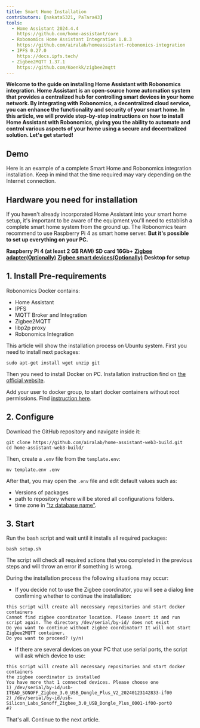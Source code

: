 ```yaml
---
title: Smart Home Installation
contributors: [nakata5321, PaTara43]
tools:
  - Home Assistant 2024.4.4
    https://github.com/home-assistant/core
  - Robonomics Home Assistant Integration 1.8.3
    https://github.com/airalab/homeassistant-robonomics-integration
  - IPFS 0.27.0
    https://docs.ipfs.tech/
  - Zigbee2MQTT 1.37.1
    https://github.com/Koenkk/zigbee2mqtt
---
```


**Welcome to the guide on installing Home Assistant with Robonomics integration. Home Assistant is an open-source home automation system that provides 
a centralized hub for controlling smart devices in your home network. By integrating with Robonomics, a decentralized cloud service, you can enhance the functionality and
security of your smart home. In this article, we will provide step-by-step instructions on how to install Home Assistant with Robonomics, giving you the ability to 
automate and control various aspects of your home using a secure and decentralized solution. Let's get started!**

## Demo

Here is an example of a complete Smart Home and Robonomics integration installation. Keep in mind that the time required may vary depending on the Internet connection.

<robo-wiki-video autoplay loop controls :videos="[{src: 'https://ipfs.io/ipfs/QmULXX4rjkuHuCF42c3V37MxEk6HpnFpJF4bZSQPR2c3Xo', type:'mp4'}]" />

## Hardware you need for installation

If you haven't already incorporated Home Assistant into your smart home setup, it's important to be aware of the equipment you'll need to establish a complete smart home 
system from the ground up. The Robonomics team recommend to use Raspberry Pi 4 as smart home server. **But it's possible to set up everything on your PC.**

  <robo-wiki-grid-element-wrapper textAlign="center" :columns="3" flexible>
    <robo-wiki-grid-element>
      <robo-wiki-picture src="home-assistant/need_2.png" /> 
      <b>Raspberry Pi 4 (at least 2 GB RAM)</b>
    </robo-wiki-grid-element>
    <robo-wiki-grid-element>
      <robo-wiki-picture src="home-assistant/need_3.png" /> 
      <b>SD card 16Gb+</b>
    </robo-wiki-grid-element>
    <robo-wiki-grid-element>
      <robo-wiki-picture src="home-assistant/need_7.png" /> 
      <a href="https://www.zigbee2mqtt.io/information/supported_adapters.html" target="_blank"><b>Zigbee adapter(Optionally)</b></a>
    </robo-wiki-grid-element>
  </robo-wiki-grid-element-wrapper>

  <robo-wiki-grid-element-wrapper textAlign="center" :columns="2">
    <robo-wiki-grid-element>
      <robo-wiki-picture src="home-assistant/need_5.png" />
      <a href="https://www.zigbee2mqtt.io/supported-devices/" target="_blank"><b>Zigbee smart devices(Optionally)</b></a>
    </robo-wiki-grid-element>
    <robo-wiki-grid-element>
      <robo-wiki-picture src="home-assistant/need_9.png" />
      <b>Desktop for setup</b>
    </robo-wiki-grid-element>
  </robo-wiki-grid-element-wrapper>


## 1. Install Pre-requirements

Robonomics Docker contains:
- Home Assistant
- IPFS
- MQTT Broker and Integration
- Zigbee2MQTT
- libp2p proxy
- Robonomics Integration

This article will show the installation process on Ubuntu system. First you need to install next packages:

<code-helper copy>

```
sudo apt-get install wget unzip git
```
</code-helper>

Then you need to install Docker on PC. Installation instruction find on [the official website](https://docs.docker.com/engine/install/).

<robo-wiki-note type="warning" title="Important information">

  Add your user to docker group, to start docker containers without root permissions. Find [instruction here](https://docs.docker.com/engine/install/linux-postinstall/).

</robo-wiki-note>

## 2. Configure

Download the GitHub repository and navigate inside it:

<code-helper copy>

```
git clone https://github.com/airalab/home-assistant-web3-build.git
cd home-assistant-web3-build/
```
</code-helper>

Then, create a `.env` file from the `template.env`:

<code-helper copy>

```
mv template.env .env
```

</code-helper>

After that, you may open the `.env` file and edit default values such as:  
- Versions of packages
- path to repository where will be stored all configurations folders.
- time zone in ["tz database name"](https://en.wikipedia.org/wiki/List_of_tz_database_time_zones).

## 3. Start 

Run the bash script and wait until it installs all required packages:

<code-helper copy>

```
bash setup.sh
```

</code-helper>
The script will check all required actions that you completed in the previous steps and will throw an error if something is wrong.

During the installation process the following situations may occur:
- If you decide not to use the Zigbee coordinator, you will see a dialog line confirming whether to continue the installation:

<code-helper>

```
this script will create all necessary repositories and start docker containers
Cannot find zigbee coordinator location. Please insert it and run script again. The directory /dev/serial/by-id/ does not exist
Do you want to continue without zigbee coordinator? It will not start Zigbee2MQTT container.
Do you want to proceed? (y/n) 
```

</code-helper>

- If there are several devices on your PC that use serial ports, the script will ask which device to use:

<code-helper>

```
this script will create all necessary repositories and start docker containers
the zigbee coordinator is installed
You have more that 1 connected devices. Please choose one
1) /dev/serial/by-id/usb-ITEAD_SONOFF_Zigbee_3.0_USB_Dongle_Plus_V2_20240123142833-if00
2) /dev/serial/by-id/usb-Silicon_Labs_Sonoff_Zigbee_3.0_USB_Dongle_Plus_0001-if00-port0
#? 
```

</code-helper>

That's all. Continue to the next article.